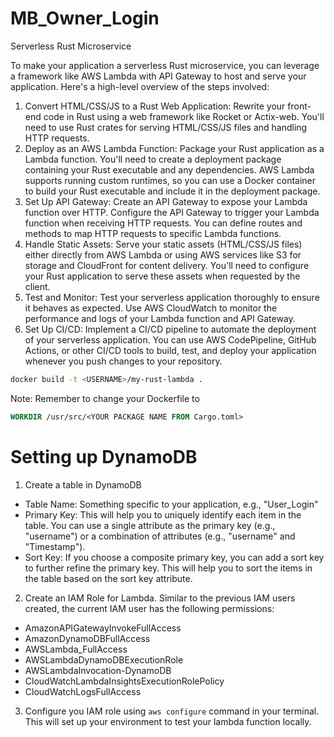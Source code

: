 # MB_Owner_Login
Serverless Rust Microservice

To make your application a serverless Rust microservice, you can leverage a framework like AWS Lambda with API Gateway to host and serve your application. Here's a high-level overview of the steps involved:

1. Convert HTML/CSS/JS to a Rust Web Application: Rewrite your front-end code in Rust using a web framework like Rocket or Actix-web. You'll need to use Rust crates for serving HTML/CSS/JS files and handling HTTP requests.
2. Deploy as an AWS Lambda Function: Package your Rust application as a Lambda function. You'll need to create a deployment package containing your Rust executable and any dependencies. AWS Lambda supports running custom runtimes, so you can use a Docker container to build your Rust executable and include it in the deployment package.
3. Set Up API Gateway: Create an API Gateway to expose your Lambda function over HTTP. Configure the API Gateway to trigger your Lambda function when receiving HTTP requests. You can define routes and methods to map HTTP requests to specific Lambda functions.
4. Handle Static Assets: Serve your static assets (HTML/CSS/JS files) either directly from AWS Lambda or using AWS services like S3 for storage and CloudFront for content delivery. You'll need to configure your Rust application to serve these assets when requested by the client.
5. Test and Monitor: Test your serverless application thoroughly to ensure it behaves as expected. Use AWS CloudWatch to monitor the performance and logs of your Lambda function and API Gateway.
6. Set Up CI/CD: Implement a CI/CD pipeline to automate the deployment of your serverless application. You can use AWS CodePipeline, GitHub Actions, or other CI/CD tools to build, test, and deploy your application whenever you push changes to your repository.

```bash
docker build -t <USERNAME>/my-rust-lambda .
```

Note: Remember to change your Dockerfile to 
    
```Dockerfile
WORKDIR /usr/src/<YOUR PACKAGE NAME FROM Cargo.toml>
```

# Setting up DynamoDB
1. Create a table in DynamoDB
+ Table Name: Something specific to your application, e.g., "User_Login"
+ Primary Key: This will help you to uniquely identify each item in the table. You can use a single attribute as the primary key (e.g., "username") or a combination of attributes (e.g., "username" and "Timestamp"). 
+ Sort Key: If you choose a composite primary key, you can add a sort key to further refine the primary key. This will help you to sort the items in the table based on the sort key attribute. 

2. Create an IAM Role for Lambda. Similar to the previous IAM users created, the current IAM user has the following permissions:
+ AmazonAPIGatewayInvokeFullAccess	
+ AmazonDynamoDBFullAccess	
+ AWSLambda_FullAccess	
+ AWSLambdaDynamoDBExecutionRole
+ AWSLambdaInvocation-DynamoDB	
+ CloudWatchLambdaInsightsExecutionRolePolicy	
+ CloudWatchLogsFullAccess

3. Configure you IAM role using `aws configure` command in your terminal. This will set up your environment to test your lambda function locally.